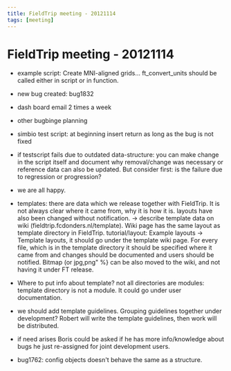 ```yaml
---
title: FieldTrip meeting - 20121114
tags: [meeting]
---
```


# FieldTrip meeting - 20121114

*  example script: Create MNI-aligned grids... ft_convert_units should be called either in script or in function.

*  new bug created: bug1832

*  dash board email 2 times a week 

*  other bugbinge planning

*  simbio test script: at beginning insert return as long as the bug is not fixed

*  if testscript fails due to outdated data-structure: you can make change in the script itself and document why removal/change was necessary or reference data can also be updated. But consider first: is the failure due to regression or progression?

*  we are all happy.

*  templates: there are data which we release together with FieldTrip. It is not always clear where it came from, why it is how it is. layouts have also been changed without notification. -> describe template data on wiki (fieldtrip.fcdonders.nl/template). Wiki page has the same layout as template directory in FieldTrip. tutorial/layout: Example layouts -> Template layouts, it should go under the template wiki page. For every file, which is in the template directory it should be specified where it came from and changes should be documented and users should be notified. Bitmap (or jpg,png" %} can be also moved to the wiki, and not having it under FT release. 

*  Where to put info about template? not all directories are modules: template directory is not a module. It could go under user documentation.

*  we should add template guidelines. Grouping guidelines together under development? Robert will write the template guidelines, then work will be distributed.

*  if need arises Boris could be asked if he has more info/knowledge about bugs he just re-assigned for joint development users.
*  bug1762: config objects doesn't behave the same as a structure. 

